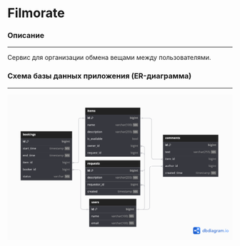 # Filmorate

### Описание

___
Сервис для организации обмена вещами между пользователями.

### Схема базы данных приложения (ER-диаграмма)

___
![ER-diagram](https://github.com/kirshumir01/java-shareit/blob/add-item-requests-and-gateway/java-shareit-diagram.png)